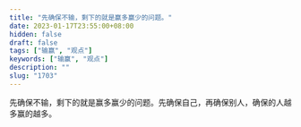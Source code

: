 ```yaml
---
title: "先确保不输，剩下的就是赢多赢少的问题。"
date: 2023-01-17T23:55:00+08:00
hidden: false
draft: false
tags: ["输赢", "观点"]
keywords: ["输赢", "观点"]
description: ""
slug: "1703"
---
```


先确保不输，剩下的就是赢多赢少的问题。先确保自己，再确保别人，确保的人越多赢的越多。